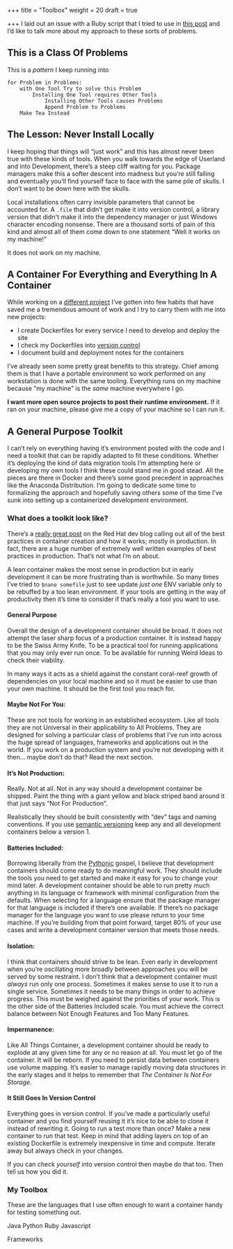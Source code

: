 +++
title = "Toolbox"
weight = 20
draft = true

+++
I laid out an issue with a Ruby script that I tried to use in [this post](#tumblr-to-docker-to-hugo) and I’d like to talk more about my approach to these sorts of problems.

## This is a Class Of Problems

This is a *pattern* I keep running into
```
for Problem in Problems:
    with One Tool Try to solve this Problem
        Installing One Tool requires Other Tools
            Installing Other Tools causes Problems
            Append Problem to Problems
    Make Tea Instead
```

## The Lesson: Never Install Locally

I keep hoping that things will “just work” and this has almost never been true with these kinds of tools. When you walk towards the edge of Userland and into Development, there’s a steep cliff waiting for you. Package managers make this a softer descent into madness but you’re still falling and eventually you’ll find yourself face to face with the same pile of skulls. I don’t want to be down here with the skulls.

Local installations often carry invisible parameters that cannot be accounted for. A `.file` that didn’t get make it into version control, a library version that didn't make it into the dependency manager or just Windows character encoding nonsense. There are a thousand sorts of pain of this kind and almost all of them come down to one statement “Well it works on my machine!”

It does not work on my machine.

## A Container For Everything and Everything In A Container

While working on a [different project](owlsovernight.com) I’ve gotten into few habits that have saved me a tremendous amount of work and I try to carry them with me into new projects:

* I create Dockerfiles for every service I need to develop and deploy the site
* I check my Dockerfiles into [version control](https://github.com/eriqnelson/owlsovernight.com/tree/master/dockerfiles)
* I document build and deployment notes for the containers

I’ve already seen some pretty great benefits to this strategy. Chief among them is that I have a portable environment so work performed on any workstation is done with the same tooling. Everything runs on my machine because “my machine” is the _same_ machine everywhere I go.

**I want more open source projects to post their runtime environment.** If it ran on your machine, please give me a copy of your machine so I can run it.

## A General Purpose Toolkit

I can’t rely on everything having it’s environment posted with the code and I need a toolkit that can be rapidly adapted to fit these conditions. Whether it’s deploying the kind of data migration tools I’m attempting here or developing my own tools I think these could stand me in good stead. All the pieces are there in Docker and there’s some good precedent in approaches like the Anaconda Distribution. I’m going to dedicate some time to formalizing the approach and hopefully saving others some of the time I’ve sunk into setting up a containerized development environment.

### What does a toolkit look like?

There’s a [really great post](https://developers.redhat.com/blog/2016/02/24/10-things-to-avoid-in-docker-containers/) on the Red Hat dev blog calling out all of the best practices in container creation and how it works; mostly in production. In fact, there are a huge number of extremely well written examples of best practices in production. That’s not what I’m on about.

A lean container makes the most sense in production but in early development it can be more frustrating than is worthwhile. So many times I’ve tried to `$nano somefile` just to see update _just one_ ENV variable only to be rebuffed by a too lean environment. If your tools are getting in the way of productivity then it’s time to consider if that’s really a tool you want to use.

#### General Purpose
Overall the design of a development container should be broad. It does not attempt the laser sharp focus of a production container. It is instead happy to be the Swiss Army Knife. To be a practical tool for running applications that you may only ever run once. To be available for running Weird Ideas to check their viability.

In many ways it acts as a shield against the constant coral-reef growth of dependencies on your local machine and so it must be easier to use than your own machine. It should be the first tool you reach for.

#### Maybe Not For You:
These are not tools for working in an established ecosystem. Like all tools they are not Universal in their applicability to All Problems. They are designed for solving a particular class of problems that I’ve run into across the huge spread of languages, frameworks and applications out in the world.
If you work on a production system and you’re not developing with it then… maybe don’t do that? Read the next section.

#### It’s Not Production:
Really. Not at all. Not in any way should a development container be shipped. Paint the thing with a giant yellow and black striped band around it that just says “Not For Production”.

Realistically they should be built consistently with “dev” tags and naming conventions. If you use [semantic versioning](http://semver.org/#spec-item-4) keep any and all development containers below a version 1.

#### Batteries Included:
Borrowing liberally from the [Pythonic](https://www.python.org/dev/peps/pep-0206/) gospel, I believe that development containers should come ready to do meaningful work. They should include the tools you need to get started and make it easy for you to change your mind later.
A development container should be able to run pretty much anything in its language or framework with minimal configuration from the defaults. When selecting for a language ensure that the package manager for that language is included if there’s one available. If there’s no package manager for the language you want to use please return to your time machine. If you’re building from that point forward, target 80% of your use cases and write a development container version that meets those needs.

#### Isolation:
I think that containers should strive to be lean. Even early in development when you’re oscillating more broadly between approaches you will be served by some restraint. I don’t think that a development container must _always_ run only one process. Sometimes it makes sense to use it to run a single service. Sometimes it needs to be many things in order to achieve progress. This must be weighed against the priorities of your work. This is the other side of the Batteries Included scale. You must achieve the correct balance between Not Enough Features and Too Many Features.

#### Impermanence:
Like All Things Container, a development container should be ready to explode at any given time for any or no reason at all. You must let go of the container. It will be reborn. If you need to persist data between containers use volume mapping. It’s easier to manage rapidly moving data structures in the early stages and it helps to remember that _The Container Is Not For Storage_.

#### It Still Goes In Version Control
Everything goes in version control. If you’ve made a particularly useful container and you find yourself reusing it it’s nice to be able to clone it instead of rewriting it. Going to run a test more than once? Make a new container to run that test. Keep in mind that adding layers on top of an existing Dockerfile is extremely inexpensive in time and compute. Iterate away but always check in your changes.

If you can check _yourself_ into version control then maybe do that too. Then tell us how you did it.

### My Toolbox

These are the languages that I use often enough to want a container handy for testing something out.

Java
Python
Ruby
Javascript

Frameworks

